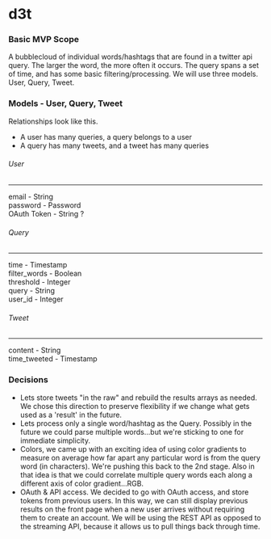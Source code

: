 # d3t

### Basic MVP Scope
A bubblecloud of individual words/hashtags that are found in a twitter api query. The larger the word, the more often it occurs. The query spans a set of time, and has some basic filtering/processing. We will use three models. User, Query, Tweet. 


### Models - User, Query, Tweet 
Relationships look like this.
* A user has many queries, a query belongs to a user
* A query has many tweets, and a tweet has many queries

###### User
---
email - String  
password - Password  
OAuth Token - String ?  

###### Query
---
time - Timestamp  
filter_words - Boolean  
threshold - Integer  
query - String  
user_id - Integer  

###### Tweet
---
content - String  
time_tweeted - Timestamp  

### Decisions
* Lets store tweets "in the raw" and rebuild the results arrays as needed. We chose this direction to preserve flexibility if we change what gets used as a 'result' in the future.
* Lets process only a single word/hashtag as the Query. Possibly in the future we could parse multiple words...but we're sticking to one for immediate simplicity.
* Colors, we came up with an exciting idea of using color gradients to measure on average how far apart any particular word is from the query word (in characters). We're pushing this back to the 2nd stage. Also in that idea is that we could correlate multiple query words each along a different axis of color gradient...RGB.  
* OAuth & API access. We decided to go with OAuth access, and store tokens from previous users. In this way, we can still display previous results on the front page when a new user arrives without requiring them to create an account. We will be using the REST API as opposed to the streaming API, because it allows us to pull things back through time.